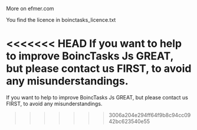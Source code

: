 More on efmer.com

You find the licence in boinctasks_licence.txt

<<<<<<< HEAD
If you want to help to improve BoincTasks Js GREAT, but please contact us FIRST, to avoid any misunderstandings.
=======
If you want to help to improve BoincTasks Js GREAT, but please contact us FIRST, to avoid any misunderstandings.
>>>>>>> 3006a204e294ff64f9b8c94cc0942bc623540e55
